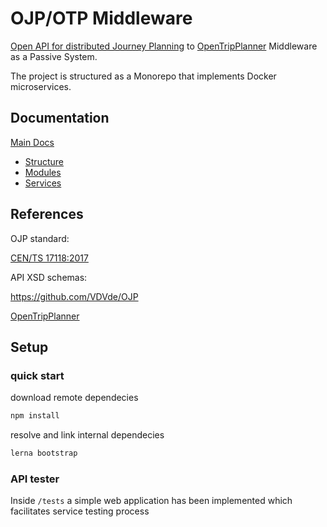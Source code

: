 # OJP/OTP Middleware

[Open API for distributed Journey Planning](https://github.com/VDVde/OJP) to [OpenTripPlanner](https://github.com/opentripplanner) Middleware as a Passive System.

The project is structured as a Monorepo that implements Docker microservices.

## Documentation

[Main Docs](docs/README.md)
- [Structure](docs/README.md#structure)
- [Modules](docs/modules.md)
- [Services](docs/services.md)

## References

OJP standard:

[CEN/TS 17118:2017](https://standards.cen.eu/dyn/www/f?p=204:110:0::::FSP_LANG_ID,FSP_PROJECT:25,62236&cs=1B542F8CC8406A0BD65B6937689DD7740)

API XSD schemas:

https://github.com/VDVde/OJP

[OpenTripPlanner](https://github.com/opentripplanner)

## Setup

### quick start

download remote dependecies
```bash
npm install
```

resolve and link internal dependecies
```bash
lerna bootstrap
```

### API tester

Inside ```/tests``` a simple web application has been implemented which facilitates service testing process
